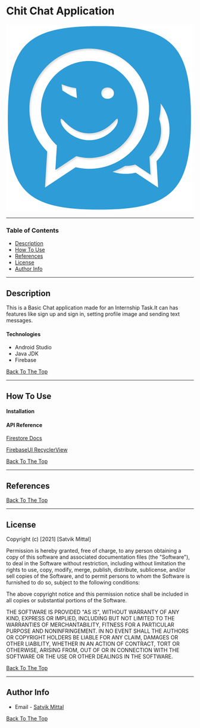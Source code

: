 # Chit Chat Application

![Chit Chat](https://github.com/satvikmittal638/ChatApplication/blob/master/app/src/main/res/drawable/app_icon.jpg)


---

### Table of Contents
<!-- Sections headers will be used to reference location of destination. -->

- [Description](#description)
- [How To Use](#how-to-use)
- [References](#references)
- [License](#license)
- [Author Info](#author-info)

---

## Description

This is a Basic Chat application made for an Internship Task.It can has features like sign up and sign in, setting profile image and sending text messages.

#### Technologies

- Android Studio
- Java JDK
- Firebase

[Back To The Top](#read-me-template)

---

## How To Use

#### Installation




#### API Reference
[Firestore Docs](#https://firebase.google.com/docs/firestore)

[FirebaseUI RecyclerView](#https://firebaseopensource.com/projects/firebase/firebaseui-android/database/readme/)

[Back To The Top](#read-me-template)

---

## References
[Back To The Top](#read-me-template)

---

## License
Copyright (c) [2021] [Satvik Mittal]

Permission is hereby granted, free of charge, to any person obtaining a copy
of this software and associated documentation files (the "Software"), to deal
in the Software without restriction, including without limitation the rights
to use, copy, modify, merge, publish, distribute, sublicense, and/or sell
copies of the Software, and to permit persons to whom the Software is
furnished to do so, subject to the following conditions:

The above copyright notice and this permission notice shall be included in all
copies or substantial portions of the Software.

THE SOFTWARE IS PROVIDED "AS IS", WITHOUT WARRANTY OF ANY KIND, EXPRESS OR
IMPLIED, INCLUDING BUT NOT LIMITED TO THE WARRANTIES OF MERCHANTABILITY,
FITNESS FOR A PARTICULAR PURPOSE AND NONINFRINGEMENT. IN NO EVENT SHALL THE
AUTHORS OR COPYRIGHT HOLDERS BE LIABLE FOR ANY CLAIM, DAMAGES OR OTHER
LIABILITY, WHETHER IN AN ACTION OF CONTRACT, TORT OR OTHERWISE, ARISING FROM,
OUT OF OR IN CONNECTION WITH THE SOFTWARE OR THE USE OR OTHER DEALINGS IN THE
SOFTWARE.

[Back To The Top](#read-me-template)

---

## Author Info

- Email - [Satvik Mittal](satvikmittal638@gmail.com)

[Back To The Top](#read-me-template)
